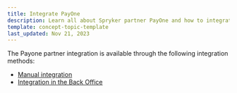 ```yaml
---
title: Integrate PayOne
description: Learn all about Spryker partner PayOne and how to integrate PayOne in to your Spryker project.
template: concept-topic-template
last_updated: Nov 21, 2023
---
```


The Payone partner integration is available through the following integration methods:

* [Manual integration](/docs/pbc/all/payment-service-provider/{{page.version}}/base-shop/third-party-integrations/payone/manual-integration/integrate-payone.html)
* [Integration in the Back Office](/docs/pbc/all/payment-service-provider/{{page.version}}/base-shop/third-party-integrations/payone/app-composition-platform-integration/payone-acp-app.html)
